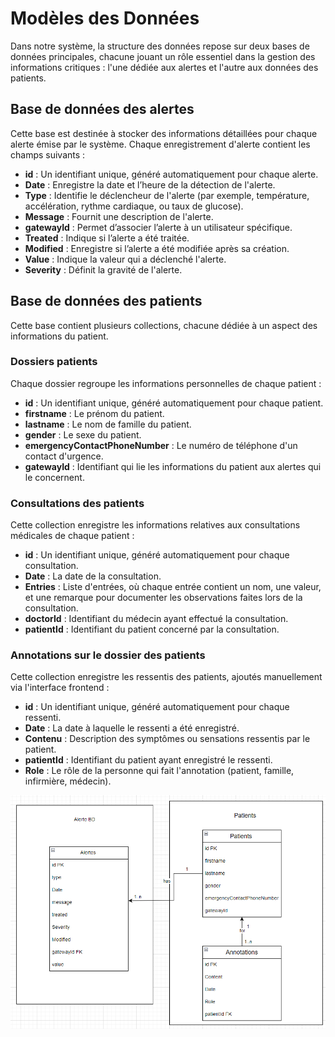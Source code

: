 # Modèles des Données

Dans notre système, la structure des données repose sur deux bases de données principales, chacune jouant un rôle
essentiel dans la gestion des informations critiques : l'une dédiée aux alertes et l'autre aux données des patients.

## Base de données des alertes

Cette base est destinée à stocker des informations détaillées pour chaque alerte émise par le système.
Chaque enregistrement d'alerte contient les champs suivants :

- **id** : Un identifiant unique, généré automatiquement pour chaque alerte.
- **Date** : Enregistre la date et l’heure de la détection de l'alerte.
- **Type** : Identifie le déclencheur de l'alerte (par exemple, température, accélération, rythme cardiaque, ou taux de glucose).
- **Message** : Fournit une description de l'alerte.
- **gatewayId** : Permet d’associer l’alerte à un utilisateur spécifique.
- **Treated** : Indique si l’alerte a été traitée.
- **Modified** : Enregistre si l’alerte a été modifiée après sa création.
- **Value** : Indique la valeur qui a déclenché l'alerte.
- **Severity** : Définit la gravité de l'alerte.

## Base de données des patients

Cette base contient plusieurs collections, chacune dédiée à un aspect des informations du patient.

### Dossiers patients

Chaque dossier regroupe les informations personnelles de chaque patient :

- **id** : Un identifiant unique, généré automatiquement pour chaque patient.
- **firstname** : Le prénom du patient.
- **lastname** : Le nom de famille du patient.
- **gender** : Le sexe du patient.
- **emergencyContactPhoneNumber** : Le numéro de téléphone d'un contact d'urgence.
- **gatewayId** : Identifiant qui lie les informations du patient aux alertes qui le concernent.

### Consultations des patients

Cette collection enregistre les informations relatives aux consultations médicales de chaque patient :

- **id** : Un identifiant unique, généré automatiquement pour chaque consultation.
- **Date** : La date de la consultation.
- **Entries** : Liste d'entrées, où chaque entrée contient un nom, une valeur, et une remarque pour
  documenter les observations faites lors de la consultation.
- **doctorId** : Identifiant du médecin ayant effectué la consultation.
- **patientId** : Identifiant du patient concerné par la consultation.

### Annotations sur le dossier des patients

Cette collection enregistre les ressentis des patients, ajoutés manuellement via l'interface frontend :

- **id** : Un identifiant unique, généré automatiquement pour chaque ressenti.
- **Date** : La date à laquelle le ressenti a été enregistré.
- **Contenu** : Description des symptômes ou sensations ressentis par le patient.
- **patientId** : Identifiant du patient ayant enregistré le ressenti.
- **Role** : Le rôle de la personne qui fait l'annotation (patient, famille, infirmière, médecin).

<img src="../diagrams/DataModel.png">

